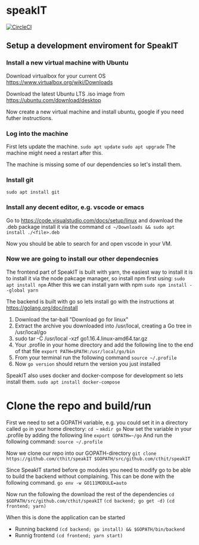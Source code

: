 # speakIT
[![CircleCI](https://circleci.com/gh/cthit/speakIT/tree/develop.svg?style=svg)](https://circleci.com/gh/cthit/speakIT/tree/develop)

## Setup a development enviroment for SpeakIT
### Install a new virtual machine with Ubuntu

Download virtualbox for your current OS
https://www.virtualbox.org/wiki/Downloads

Download the latest Ubuntu LTS .iso image from
https://ubuntu.com/download/desktop

Now create a new virtual machine and install ubuntu, google if you
need futher instructions.
### Log into the machine

First lets update the machine.
`sudo apt update`
`sudo apt upgrade`
The machine might need a restart after this.

The machine is missing some of our dependencies so let's install them.
### Install git
`sudo apt install git`

### Install any decent editor, e.g. vscode or emacs

Go to https://code.visualstudio.com/docs/setup/linux and 
download the .deb package install it via the command
`cd ~/Downloads && sudo apt install ./<file>.deb`

Now you should be able to search for and open vscode in your VM.

### Now we are going to install our other dependecnies
The frontend part of SpeakIT is built with yarn, the easiest way to 
install it is to install it via the node pakcage manager, so install npm 
first using:
`sudo apt install npm`
Ather this we can install yarn with npm
`sudo npm install --global yarn`

The backend is built with go so lets install go with the instructions at https://golang.org/doc/install

1. Download the tar-ball "Download go for linux"
2. Extract the archive you downloaded into /usr/local, creating a Go tree in /usr/local/go
3. sudo tar -C /usr/local -xzf go1.16.4.linux-amd64.tar.gz
4. Your .profile in your home directory and add the following line to the end of that file
`export PATH=$PATH:/usr/local/go/bin`
5. From your terminal run the following command
`source ~/.profile`
6. Now `go version` should return the version you just installed

SpeakIT also uses docker and docker-compose for development so lets install them.
`sudo apt install docker-compose`

# Clone the repo and build/run
First we need to set a GOPATH variable, e.g. you could set it in a directory called `go` in your home directory:
`cd ~`
`mkdir go`
Now set the variable in your .profile by adding the following line
`export GOPATH=~/go`
And run the following command:
`source ~/.profile`

Now we clone our repo into our GOPATH-directory
`git clone https://github.com/cthit/speakIT $GOPATH/src/github.com/cthit/speakIT`

Since SpeakIT started before go modules you need to modify go to be able to build 
the backend without complaining. This can be done with the following command.
`go env -w GO111MODULE=auto`

Now run the following the download the rest of the dependencies
`cd $GOPATH/src/github.com/cthit/speakIT`
`(cd backend; go get -d)`
`(cd frontend; yarn)`

When this is done the application can be started
* Running backend
`(cd backend; go install) && $GOPATH/bin/backend`
* Runnig frontend
`(cd frontend; yarn start)`
